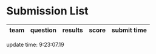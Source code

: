 # Submission List
team    | question  | results  | score | submit time
------|-----:|-----:| ----:|-----


update time:  9:23:07.19 

